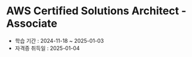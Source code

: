 # AWS Certified Solutions Architect - Associate

- 학습 기간 : 2024-11-18 ~ 2025-01-03
- 자격증 취득일 : 2025-01-04
